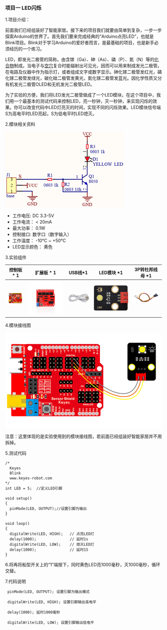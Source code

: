 ### 项目一 LED闪烁

1.项目介绍：

前面我们已经组装好了智能家居。接下来的项目我们就要由简单到复杂，一步一步探索Arduino的世界了。首先我们要来完成经典的“Arduino点亮LED”，也就是Blink项目。Blink对于学习Arduino的爱好者而言，是最基础的项目，也是新手必须经历的一个练习。

LED，即发光二极管的简称。由含镓（Ga）、砷（As）、磷（P）、氮（N）等的[化合物](https://baike.baidu.com/item/%E5%8C%96%E5%90%88%E7%89%A9/1142931)制成。当电子与[空穴](https://baike.baidu.com/item/%E7%A9%BA%E7%A9%B4/3517781)复合时能辐射出可见光，因而可以用来制成发光二极管。在电路及仪器中作为指示灯，或者组成文字或数字显示。砷化镓二极管发红光，磷化镓二极管发绿光，碳化硅二极管发黄光，氮化镓二极管发蓝光。因化学性质又分有机发光二极管OLED和无机发光二极管LED。

为了实验的方便，我们将LED发光二极管做成了一个LED模块，在这个项目中，我们用一个最基本的测试代码来控制LED，亮一秒钟，灭一秒钟，来实现闪烁的效果。你可以改变代码中LED灯亮灭的时间，实现不同的闪烁效果。LED模块信号端S为高电平时LED亮起，S为低电平时LED熄灭。

2.模块相关资料

![](./media/image-20250722105331299.png)

-  工作电压: DC 3.3-5V
- 工作电流： &lt; 20mA
-  最大功率： 0.1W
-  控制接口: 数字口（数字输入）
- 工作温度： -10°C ~ +50°C
-  LED显示颜色： 黄色

3.实验组件

| 控制板 * 1                               | 扩展板 * 1                               | USB线*1                                  | LED模块 *1                               | 3P转杜邦线母 *1                          |
| ---------------------------------------- | ---------------------------------------- | ---------------------------------------- | ---------------------------------------- | ---------------------------------------- |
| ![](./media/image-20250722105621894.png) | ![](./media/image-20250722105632148.png) | ![](./media/image-20250722105645371.png) | ![](./media/image-20250722105656715.png) | ![](./media/image-20250722105711010.png) |

4.模块接线图

![](./media/image-20250722105736025.png)

注意：这里体现的是实验使用到的模块接线图，若前面已经组装好智能家居并不用拆掉。

5.测试代码

```
/*
  Keyes
  Blink
  www.keyes-robot.com
*/
int LED = 5;  //定义LED引脚

void setup() 
{
  pinMode(LED, OUTPUT);//设置引脚为输出
}

void loop() 
{
  digitalWrite(LED, HIGH);   // 点亮LED灯
  delay(1000);               // 延时1s
  digitalWrite(LED, LOW);    // 熄灭LED灯
  delay(1000);               // 延时1S
}
```

6.将再将船型开关上的“1”端按下，同时黄色LED亮1000毫秒，灭1000毫秒，循环交替。

7.代码说明

```
 pinMode(LED, OUTPUT); 设置引脚为输出模式

 digitalWrite(LED, HIGH); 设置引脚输出高电平

 delay(1000); 延时1000毫秒

 digitalWrite(LED, LOW); 设置引脚输出低电平
```

